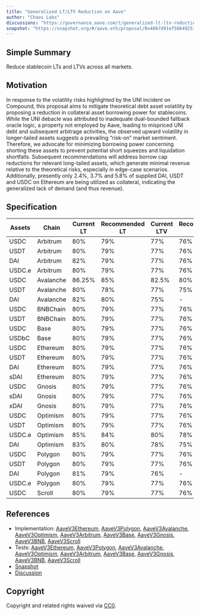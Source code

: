 ```yaml
---
title: "Generalized LT/LTV Reduction on Aave"
author: "Chaos Labs"
discussions: "https://governance.aave.com/t/generalized-lt-ltv-reduction-on-aave/16766"
snapshot: "https://snapshot.org/#/aave.eth/proposal/0x4067d91ef5864925136d10ec9419f032a70f7e6489740386e348488426656274"
---
```


## Simple Summary

Reduce stablecoin LTs and LTVs across all markets.

## Motivation

In response to the volatility risks highlighted by the UNI incident on Compound, this proposal aims to mitigate theoretical debt asset volatility by proposing a reduction in collateral asset borrowing power for stablecoins. While the UNI debacle was attributed to inadequate dual-bounded fallback oracle logic, a property not employed by Aave, leading to mispriced UNI debt and subsequent arbitrage activities, the observed upward volatility in longer-tailed assets suggests a prevailing “risk-on” market sentiment. Therefore, we advocate for minimizing borrowing power concerning shorting these assets to prevent potential short squeezes and liquidation shortfalls. Subsequent recommendations will address borrow cap reductions for relevant long-tailed assets, which generate minimal revenue relative to the theoretical risks, especially in edge-case scenarios. Additionally, presently only 2.4%, 3.7% and 5.8% of supplied DAI, USDT and USDC on Ethereum are being utilized as collateral, indicating the generalized lack of demand (and thus revenue).

## Specification

| Assets | Chain     | Current LT | Recommended LT | Current LTV | Recommended LTV |
| ------ | --------- | ---------- | -------------- | ----------- | --------------- |
| USDC   | Arbitrum  | 80%        | 79%            | 77%         | 76%             |
| USDT   | Arbitrum  | 80%        | 79%            | 77%         | 76%             |
| DAI    | Arbitrum  | 82%        | 79%            | 77%         | 76%             |
| USDC.e | Arbitrum  | 80%        | 79%            | 77%         | 76%             |
| USDC   | Avalanche | 86.25%     | 85%            | 82.5%       | 80%             |
| USDT   | Avalanche | 80%        | 78%            | 77%         | 75%             |
| DAI    | Avalanche | 82%        | 80%            | 75%         | -               |
| USDC   | BNBChain  | 80%        | 79%            | 77%         | 76%             |
| USDT   | BNBChain  | 80%        | 79%            | 77%         | 76%             |
| USDC   | Base      | 80%        | 79%            | 77%         | 76%             |
| USDbC  | Base      | 80%        | 79%            | 77%         | 76%             |
| USDC   | Ethereum  | 80%        | 79%            | 77%         | 76%             |
| USDT   | Ethereum  | 80%        | 79%            | 77%         | 76%             |
| DAI    | Ethereum  | 80%        | 79%            | 77%         | 76%             |
| sDAI   | Ethereum  | 80%        | 79%            | 77%         | 76%             |
| USDC   | Gnosis    | 80%        | 79%            | 77%         | 76%             |
| sDAI   | Gnosis    | 80%        | 79%            | 77%         | 76%             |
| xDAI   | Gnosis    | 80%        | 79%            | 77%         | 76%             |
| USDC   | Optimism  | 80%        | 79%            | 77%         | 76%             |
| USDT   | Optimism  | 80%        | 79%            | 77%         | 76%             |
| USDC.e | Optimism  | 85%        | 84%            | 80%         | 78%             |
| DAI    | Optimism  | 83%        | 80%            | 78%         | 75%             |
| USDC   | Polygon   | 80%        | 79%            | 77%         | 76%             |
| USDT   | Polygon   | 80%        | 79%            | 77%         | 76%             |
| DAI    | Polygon   | 81%        | 79%            | 76%         | -               |
| USDC.e | Polygon   | 80%        | 79%            | 77%         | 76%             |
| USDC   | Scroll    | 80%        | 79%            | 77%         | 76%             |

## References

- Implementation: [AaveV3Ethereum](https://github.com/bgd-labs/aave-proposals-v3/blob/main/src/20240324_Multi_GeneralizedLTLTVReductionOnAave/AaveV3Ethereum_GeneralizedLTLTVReductionOnAave_20240324.sol), [AaveV3Polygon](https://github.com/bgd-labs/aave-proposals-v3/blob/main/src/20240324_Multi_GeneralizedLTLTVReductionOnAave/AaveV3Polygon_GeneralizedLTLTVReductionOnAave_20240324.sol), [AaveV3Avalanche](https://github.com/bgd-labs/aave-proposals-v3/blob/main/src/20240324_Multi_GeneralizedLTLTVReductionOnAave/AaveV3Avalanche_GeneralizedLTLTVReductionOnAave_20240324.sol), [AaveV3Optimism](https://github.com/bgd-labs/aave-proposals-v3/blob/main/src/20240324_Multi_GeneralizedLTLTVReductionOnAave/AaveV3Optimism_GeneralizedLTLTVReductionOnAave_20240324.sol), [AaveV3Arbitrum](https://github.com/bgd-labs/aave-proposals-v3/blob/main/src/20240324_Multi_GeneralizedLTLTVReductionOnAave/AaveV3Arbitrum_GeneralizedLTLTVReductionOnAave_20240324.sol), [AaveV3Base](https://github.com/bgd-labs/aave-proposals-v3/blob/main/src/20240324_Multi_GeneralizedLTLTVReductionOnAave/AaveV3Base_GeneralizedLTLTVReductionOnAave_20240324.sol), [AaveV3Gnosis](https://github.com/bgd-labs/aave-proposals-v3/blob/main/src/20240324_Multi_GeneralizedLTLTVReductionOnAave/AaveV3Gnosis_GeneralizedLTLTVReductionOnAave_20240324.sol), [AaveV3BNB](https://github.com/bgd-labs/aave-proposals-v3/blob/main/src/20240324_Multi_GeneralizedLTLTVReductionOnAave/AaveV3BNB_GeneralizedLTLTVReductionOnAave_20240324.sol), [AaveV3Scroll](https://github.com/bgd-labs/aave-proposals-v3/blob/main/src/20240324_Multi_GeneralizedLTLTVReductionOnAave/AaveV3Scroll_GeneralizedLTLTVReductionOnAave_20240324.sol)
- Tests: [AaveV3Ethereum](https://github.com/bgd-labs/aave-proposals-v3/blob/main/src/20240324_Multi_GeneralizedLTLTVReductionOnAave/AaveV3Ethereum_GeneralizedLTLTVReductionOnAave_20240324.t.sol), [AaveV3Polygon](https://github.com/bgd-labs/aave-proposals-v3/blob/main/src/20240324_Multi_GeneralizedLTLTVReductionOnAave/AaveV3Polygon_GeneralizedLTLTVReductionOnAave_20240324.t.sol), [AaveV3Avalanche](https://github.com/bgd-labs/aave-proposals-v3/blob/main/src/20240324_Multi_GeneralizedLTLTVReductionOnAave/AaveV3Avalanche_GeneralizedLTLTVReductionOnAave_20240324.t.sol), [AaveV3Optimism](https://github.com/bgd-labs/aave-proposals-v3/blob/main/src/20240324_Multi_GeneralizedLTLTVReductionOnAave/AaveV3Optimism_GeneralizedLTLTVReductionOnAave_20240324.t.sol), [AaveV3Arbitrum](https://github.com/bgd-labs/aave-proposals-v3/blob/main/src/20240324_Multi_GeneralizedLTLTVReductionOnAave/AaveV3Arbitrum_GeneralizedLTLTVReductionOnAave_20240324.t.sol), [AaveV3Base](https://github.com/bgd-labs/aave-proposals-v3/blob/main/src/20240324_Multi_GeneralizedLTLTVReductionOnAave/AaveV3Base_GeneralizedLTLTVReductionOnAave_20240324.t.sol), [AaveV3Gnosis](https://github.com/bgd-labs/aave-proposals-v3/blob/main/src/20240324_Multi_GeneralizedLTLTVReductionOnAave/AaveV3Gnosis_GeneralizedLTLTVReductionOnAave_20240324.t.sol), [AaveV3BNB](https://github.com/bgd-labs/aave-proposals-v3/blob/main/src/20240324_Multi_GeneralizedLTLTVReductionOnAave/AaveV3BNB_GeneralizedLTLTVReductionOnAave_20240324.t.sol), [AaveV3Scroll](https://github.com/bgd-labs/aave-proposals-v3/blob/main/src/20240324_Multi_GeneralizedLTLTVReductionOnAave/AaveV3Scroll_GeneralizedLTLTVReductionOnAave_20240324.t.sol)
- [Snapshot](https://snapshot.org/#/aave.eth/proposal/0x4067d91ef5864925136d10ec9419f032a70f7e6489740386e348488426656274)
- [Discussion](https://governance.aave.com/t/generalized-lt-ltv-reduction-on-aave/16766)

## Copyright

Copyright and related rights waived via [CC0](https://creativecommons.org/publicdomain/zero/1.0/).
